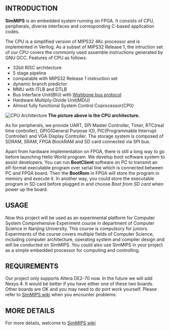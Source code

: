 ## INTRODUCTION ##
**SimMIPS** is an embedded system running on FPGA. It consists of CPU, peripherals, diverse interfaces and corresponding C-based application codes.

The CPU is a simplified version of MIPS32 4Kc processor and is implemented in Verilog. As a subset of MIPS32 Release 1, the intruction set of our CPU covers the commonly used assemble instructions generated by GNU GCC.
Features of CPU as follows:
  * 32bit RISC architecture
  * 5 stage pipeline
  * compatable with MIPS32 Release 1 instruction set
  * dynamic branch predictor
  * MMU with ITLB and DTLB
  * Bus Interface Unit(BIU) with [Wishbone bus protocol][2]
  * Hardware Multiply-Divide Unit(MDU)
  * Almost fully functional System Control Coprocessor(CP0)

![CPU Architecture][3]
**The picture above is the CPU architecture.**

As for peripherals, we provide UART, SPI Master Controller, Timer, RTC(real time controller), GPIO(General Purpose IO), PIC(Programmable Interrupt Controller) and VGA Display Controller. The storage system is composed of SDRAM, SRAM, FPGA BlockRAM and SD card connected via SPI bus.

Apart from hardware implementation on FPGA, there is still a long way to go before launching Hello World program. We develop boot software system to assist developers. You can run **BootClient** software on PC to transmit an elf-format executable program over serial line which is connected between PC and FPGA board. Then the **BootRom** in FPGA will store the program in memory and execute it. In another way, you could store the executable program in SD card before plugged in and choose *Boot from SD card* when power up the board.

## USAGE ##
Now this project will be used as an experimental platform for Computer System Comprehensive Experiment course in department of Computer Science in Nanjing University.  This course is compulsory for juniors. Experiments of the course covers multiple fields of Computer Science, including computer architecture, operating system and compiler design and will be conducted on SimMIPS.
You could also use SimMIPS in your project as a simple embedded processor for computing and controlling.

## REQUIREMENTS ##
Our project only supports Altera DE2-70 now. In the future we will add Nexys 4. It would be better if you have either one of these two boards. Other boards are OK and you may need to do port work yourself. Please refer to [SimMIPS wiki][1] when you encounter problems.

## MORE DETAILS ##
For more details, welcome to [SimMIPS wiki][1]

[1]:https://github.com/jackyang74/SimMIPS/wiki
[2]:http://opencores.org/opencores,wishbone
[3]:https://raw.githubusercontent.com/jackyang74/SimMIPS/master/doc/CPU.jpg
